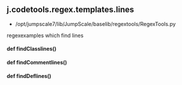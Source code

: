 ## j.codetools.regex.templates.lines

- /opt/jumpscale7/lib/JumpScale/baselib/regextools/RegexTools.py

regexexamples which find lines

#### def findClasslines() 

    

#### def findCommentlines() 

    

#### def findDeflines() 

    

